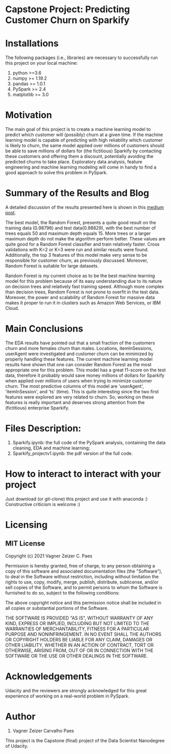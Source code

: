 # Capstone Project: Predicting Customer Churn on Sparkify

# Installations

The following packages (i.e., libraries) are necessary to successfully run this project on your local machine:

1. python >=3.6
2. numpy >= 1.19.2
3. pandas >= 1.0.1
4. PySpark >= 2.4
5. matplotlib >= 3.0


# Motivation


The main goal of this project is to create a machine learning model to predict which customer will (possibly) churn at a given time. 
If the machine learning model is capable of predicting with high reliability which customer is likely to churn, the same model applied over millions of customers should be able to save millions of dollars for (the fictitious) Sparkify by contacting these customers and offering them a discount, potentially avoiding the predicted churns to take place. 
Exploratory data analysis, feature engineering and machine learning modeling will come in handy to find a good approach to solve this problem in PySpark.

# Summary of the Results and Blog

A detailed discussion of the results presented here is shown in this [medium post](https://vagnerzeizer.medium.com/sparkify-using-pyspark-to-predict-customer-churn-10060cff9d71).

The best model, the Random Forest, presents a quite good result on the training data (0.98796) and test data(0.98829), with the best number of trees equals 50 and maximum depth equals 15. 
More trees or a larger maximum depth do not make the algorithm perform better. 
These values are quite good for a Random Forest classifier and train relatively faster. 
Cross validations with K=2 or K=3 were run and similar results were found. 
Additionally, the top 3 features of this model make very sense to be responsible for customer churn, as previously discussed. 
Moreover, Random Forest is suitable for large datasets.

Random Forest is my current choice as to be the best machine learning model for this problem because of its easy understanding due to its nature on decision trees and relatively fast training speed. 
Although more complex than decision trees, Random Forest is not prone to overfit in the test data. 
Moreover, the power and scalability of Random Forest for massive data makes it proper to run it in clusters such as Amazon Web Services, or IBM Cloud.


# Main Conclusions

The EDA results have pointed out that a small fraction of the customers churn and more females churn than males. 
Locations, itemInSessions, userAgent were investigated and customer churn can be minimized by properly handling these features.
The current machine learning model results have shown that one can consider Random Forest as the most appropriate one for this problem. 
This model has a great f1-score on the test data, therefore it probably would save money millions of dollars for Sparkify when applied over millions of users when trying to minimize customer churn. 
The most predictive columns of this model are 'userAgent', 'itemInSession', and 'ts' (time). 
This is quite interesting since the two first features were explored are very related to churn.
So, working on these features is really important and deserves strong attention from the (fictitious) enterprise Sparkify.


# Files Description:

1. Sparkify.ipynb: the full code of the PySpark analysis, containing the data cleaning, EDA and machine learning;
2. Sparkify_projectv1.ipynb: the pdf version of the full code.



# How to interact to interact with your project

Just download (or git-clone) this project and use it with anaconda :)
Constructive criticism is welcome :)

# Licensing

## MIT License

Copyright (c) 2021 Vagner Zeizer C. Paes

Permission is hereby granted, free of charge, to any person obtaining a copy
of this software and associated documentation files (the "Software"), to deal
in the Software without restriction, including without limitation the rights
to use, copy, modify, merge, publish, distribute, sublicense, and/or sell
copies of the Software, and to permit persons to whom the Software is
furnished to do so, subject to the following conditions:

The above copyright notice and this permission notice shall be included in all
copies or substantial portions of the Software.

THE SOFTWARE IS PROVIDED "AS IS", WITHOUT WARRANTY OF ANY KIND, EXPRESS OR
IMPLIED, INCLUDING BUT NOT LIMITED TO THE WARRANTIES OF MERCHANTABILITY,
FITNESS FOR A PARTICULAR PURPOSE AND NONINFRINGEMENT. IN NO EVENT SHALL THE
AUTHORS OR COPYRIGHT HOLDERS BE LIABLE FOR ANY CLAIM, DAMAGES OR OTHER
LIABILITY, WHETHER IN AN ACTION OF CONTRACT, TORT OR OTHERWISE, ARISING FROM,
OUT OF OR IN CONNECTION WITH THE SOFTWARE OR THE USE OR OTHER DEALINGS IN THE
SOFTWARE.


# Acknowledgements

Udacity and the reviewers are strongly acknowledged for this great experience of working on a real-world problem in PySpark.


# Author

1. Vagner Zeizer Carvalho Paes

This project is the Capstone (final) project of the Data Scientist Nanodegree of Udacity.


